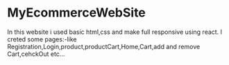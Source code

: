 # MyEcommerceWebSite
In this website i used basic html,css and make full responsive using react.
I creted some pages:-like Registration,Login,product,productCart,Home,Cart,add and remove Cart,cehckOut etc...
